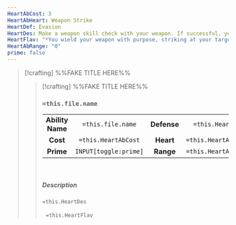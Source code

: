 ```yaml
---
HeartAbCost: 3
HeartAbHeart: Weapon Strike
HeartDef: Evasion
HeartDes: Make a weapon skill check with your weapon. If successful, you deal D6+2 damage.
HeartFlav: "*You wield your weapon with purpose, striking at your target.*"
HeartAbRange: "0"
prime: false
---
```


>[!crafting]  %%FAKE TITLE HERE%%
>>[!crafting]  %%FAKE TITLE HERE%%
>>### `=this.file.name`
>>|  | |  |  |
>>|:--------:|:-------:|:-----:|:--------------:|
>>| **Ability Name** | `=this.file.name` | **Defense** | `=this.HeartDef` |
>>| **Cost** | `=this.HeartAbCost` | **Heart** | `=this.HeartAbHeart` |
>>| **Prime** | `INPUT[toggle:prime]` | **Range** | `=this.HeartAbRange` |
>>&nbsp;
>> 
>> ##### Description
>>`=this.HeartDes`
>>
>>&nbsp;
>>`=this.HeartFlav`
>>